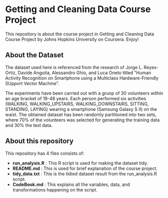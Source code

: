 # Getting and Cleaning Data Course Project
This repository is about the course project in Getting and Cleaning Data Course Project by Johns Hopkins University on Coursera. Enjoy!
## About the Dataset
The dataset used here is referenced from the research of Jorge L. Reyes-Ortiz, Davide Anguita, Alessandro Ghio, and Luca Oneto titled "Human Activity Recognition on Smartphone using a Multiclass Hardware-Friendly SUpport Vector Machine".

The experiments have been carried out with a gruop of 30 volunteers within an age bracket of 19-48 years. Each person performed six activities (WALKING, WALKING_UPSTAIRS, WALKING_DOWNSTAIRS, SITTING, STANDING, LAYING) wearing a smartphone (Samsung Galaxy S II) on the waist. The obtained dataset has been randomly partitioned into two sets, where 70% of the volunteers was selected for generating the training data and 30% the test data.
## About this repository
This repository has 4 files consists of:
- **run_analysis.R** : This R script is used for making the dataset tidy.
- **README.md** :  This is used for brief explanation of the course project.
- **tidy_data.txt** : This is the tidied dataset result from the run_analysis.R script.
- **CodeBook.md** : This explains all the variables, data, and transformations happening on the script.

